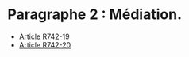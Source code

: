 # Paragraphe 2 : Médiation.

* [Article R742-19](./LEGIARTI000018519102.md)
* [Article R742-20](./LEGIARTI000018519101.md)
